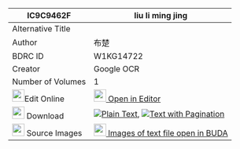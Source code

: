 |IC9C9462F|liu li ming jing 
| --- | --- 
|Alternative Title |
|Author| 布楚
|BDRC ID | W1KG14722
|Creator | Google OCR
|Number of Volumes| 1
|<img width="25" src="https://img.icons8.com/color/25/000000/edit-property.png">Edit Online| [<img width="25" src="https://avatars.githubusercontent.com/u/45091458?s=200&v=4"> Open in Editor](http://editor.openpecha.org/IC9C9462F)
|<img width="25" src="https://img.icons8.com/fluent/48/000000/download-2.png"/>  Download | [![](https://img.icons8.com/color/20/000000/txt.png)Plain Text](https://github.com/Openpecha/IC9C9462F/releases/download/v1/liu_li_ming_jing_plain_IC9C9462F.zip), [![](https://img.icons8.com/color/20/000000/txt.png)Text with Pagination](https://github.com/Openpecha/IC9C9462F/releases/download/v1/liu_li_ming_jing_pages_IC9C9462F.zip)
|<img width="25" src="https://img.icons8.com/plasticine/100/000000/pictures-folder.png"/>  Source Images | [<img width="25" src="https://library.bdrc.io/icons/BUDA-small.svg"> Images of text file open in BUDA](https://library.bdrc.io/show/bdr:W1KG14722)